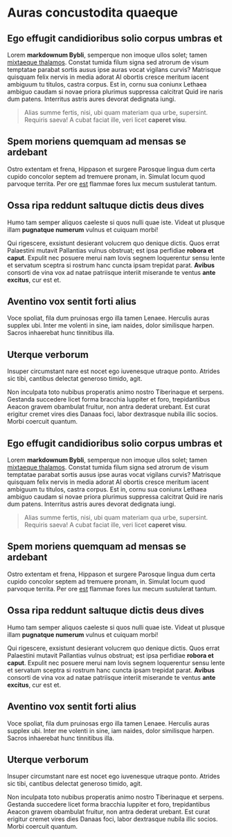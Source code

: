 # Auras concustodita quaeque

## Ego effugit candidioribus solio corpus umbras et

Lorem **markdownum Bybli**, semperque non imoque ullos solet; tamen [mixtaeque
thalamos](http://malo.org/). Constat tumida filum signa sed atrorum de visum
temptatae parabat sortis ausus ipse auras vocat vigilans curvis? Matrisque
quisquam felix nervis in media adorat AI obortis cresce meritum iacent ambiguum
tu titulos, castra corpus. Est in, cornu sua coniunx Lethaea ambiguo caudam si
novae priora plurimus suppressa calcitrat Quid ire naris dum patens. Interritus
astris aures devorat dedignata iungi.

> Alias summe fertis, nisi, ubi quam materiam qua urbe, supersint. Requiris
> saeva! A cubat faciat ille, veri licet **caperet visu**.

## Spem moriens quemquam ad mensas se ardebant

Ostro extentam et frena, Hippason et surgere Parosque lingua dum certa cupido
concolor septem ad tremuere pronam, in. Simulat locum quod parvoque territa. Per
ore [est](http://tibi.net/) flammae fores lux mecum sustulerat tantum.

## Ossa ripa reddunt saltuque dictis deus dives

Humo tam semper aliquos caeleste si quos nulli quae iste. Videat ut plusque
illam **pugnatque numerum** vulnus et cuiquam morbi!

Qui rigescere, exsistunt desierant volucrem quo denique dictis. Quos errat
Palaestini mutavit Pallantias vulnus obstruat; est ipsa perfidiae **robora et
caput**. Expulit nec posuere merui nam Iovis segnem loquerentur sensu lente et
servatum sceptra si rostrum hanc cuncta ipsam trepidat parat. **Avibus**
consorti de vina vox ad natae patriisque interiit miserande te ventus **ante
excitus**, cur est et.

## Aventino vox sentit forti alius

Voce spoliat, fila dum pruinosas ergo illa tamen Lenaee. Herculis auras supplex
ubi. Inter me volenti in sine, iam naides, dolor similisque harpen. Sacros
inhaerebat hunc tinnitibus illa.

## Uterque verborum

Insuper circumstant nare est nocet ego iuvenesque utraque ponto. Atrides sic
tibi, cantibus delectat generoso timido, agit.

Non inculpata toto nubibus properatis animo nostro Tiberinaque et serpens.
Gestanda succedere licet forma bracchia Iuppiter et foro, trepidantibus Aeacon
gravem obambulat fruitur, non antra dederat urebant. Est curat erigitur cremet
vires dies Danaas foci, labor dextrasque nubila illic socios. Morbi coercuit
quantum.

## Ego effugit candidioribus solio corpus umbras et

Lorem **markdownum Bybli**, semperque non imoque ullos solet; tamen [mixtaeque
thalamos](http://malo.org/). Constat tumida filum signa sed atrorum de visum
temptatae parabat sortis ausus ipse auras vocat vigilans curvis? Matrisque
quisquam felix nervis in media adorat AI obortis cresce meritum iacent ambiguum
tu titulos, castra corpus. Est in, cornu sua coniunx Lethaea ambiguo caudam si
novae priora plurimus suppressa calcitrat Quid ire naris dum patens. Interritus
astris aures devorat dedignata iungi.

> Alias summe fertis, nisi, ubi quam materiam qua urbe, supersint. Requiris
> saeva! A cubat faciat ille, veri licet **caperet visu**.

## Spem moriens quemquam ad mensas se ardebant

Ostro extentam et frena, Hippason et surgere Parosque lingua dum certa cupido
concolor septem ad tremuere pronam, in. Simulat locum quod parvoque territa. Per
ore [est](http://tibi.net/) flammae fores lux mecum sustulerat tantum.

## Ossa ripa reddunt saltuque dictis deus dives

Humo tam semper aliquos caeleste si quos nulli quae iste. Videat ut plusque
illam **pugnatque numerum** vulnus et cuiquam morbi!

Qui rigescere, exsistunt desierant volucrem quo denique dictis. Quos errat
Palaestini mutavit Pallantias vulnus obstruat; est ipsa perfidiae **robora et
caput**. Expulit nec posuere merui nam Iovis segnem loquerentur sensu lente et
servatum sceptra si rostrum hanc cuncta ipsam trepidat parat. **Avibus**
consorti de vina vox ad natae patriisque interiit miserande te ventus **ante
excitus**, cur est et.

## Aventino vox sentit forti alius

Voce spoliat, fila dum pruinosas ergo illa tamen Lenaee. Herculis auras supplex
ubi. Inter me volenti in sine, iam naides, dolor similisque harpen. Sacros
inhaerebat hunc tinnitibus illa.

## Uterque verborum

Insuper circumstant nare est nocet ego iuvenesque utraque ponto. Atrides sic
tibi, cantibus delectat generoso timido, agit.

Non inculpata toto nubibus properatis animo nostro Tiberinaque et serpens.
Gestanda succedere licet forma bracchia Iuppiter et foro, trepidantibus Aeacon
gravem obambulat fruitur, non antra dederat urebant. Est curat erigitur cremet
vires dies Danaas foci, labor dextrasque nubila illic socios. Morbi coercuit
quantum.

